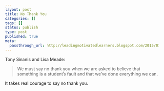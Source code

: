 ```yaml
---
layout: post
title: No Thank You
categories: []
tags: []
status: publish
type: post
published: true
meta:
  passthrough_url: http://leadingmotivatedlearners.blogspot.com/2015/01/no-thank-you.html?m=1
---
```


Tony Sinanis and Lisa Meade:


>We must say no thank you when we are asked to believe that something is a student’s fault and that we’ve done everything we can.



It takes real courage to say no thank you.
